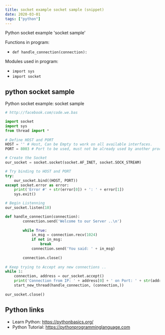 ```yaml
---
title: socket example socket sample (snippet)
date: 2020-03-01
tags: ["python"]
---
```

Python socket example 'socket sample'

Functions in program: 
* `def handle_connection(connection):`

Modules used in program: 
* `import sys`
* `import socket`

## python socket sample

Python socket example: socket sample

```python
# http://facebook.com/code.we.bas

import socket
import sys
from thread import *
 
# Define HOST and PORT
HOST = '' # Host, Can be Empty to work on all available interfaces. 
PORT = 8003 # Port to be used, must not be already used by another process.

# Create the Socket
our_socket = socket.socket(socket.AF_INET, socket.SOCK_STREAM)

# Try binding to HOST and PORT
try:
    our_socket.bind((HOST, PORT))
except socket.error as error:
    print('Error #' + str(error[0]) + ': ' + error[1])
    sys.exit()

# Begin Listenning
our_socket.listen(10)

def handle_connection(connection):
        connection.send('Welcome to our Server ..\n')
        
        while True:
			in_msg = connection.recv(1024)
			if not in_msg:
				break
			connection.send('You said: ' + in_msg)
					
        connection.close()
 
# Keep trying to Accept any new connections ..
while 1:                                                                                                                        
    connection, address = our_socket.accept()
    print('Connection from IP: ' + address[0] + ' on Port: ' + str(address[1]))
    start_new_thread(handle_connection, (connection,))
 
our_socket.close()

```

## Python links

- Learn Python: https://pythonbasics.org/
- Python Tutorial: https://pythonprogramminglanguage.com
